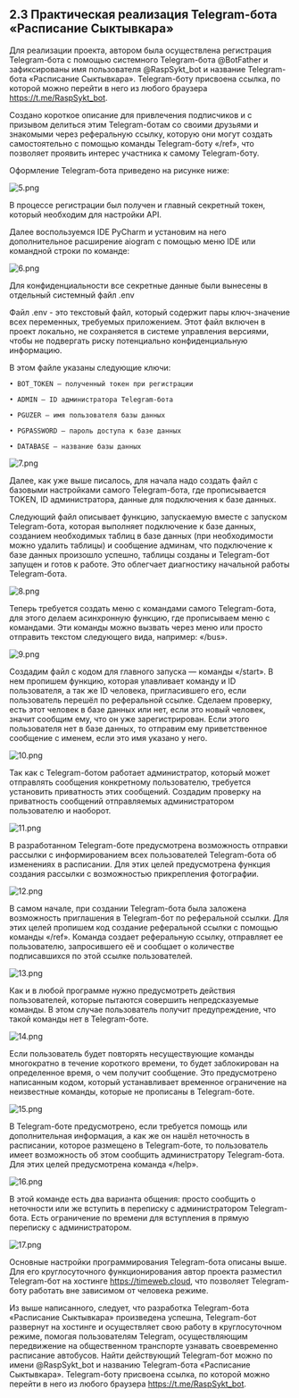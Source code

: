 ## 2.3 Практическая реализация Telegram-бота «Расписание Сыктывкара»

Для реализации проекта, автором была осуществлена регистрация Telegram-бота с помощью системного Telegram-бота @BotFather и зафиксированы имя пользователя @RaspSykt_bot и название Telegram-бота «Расписание Сыктывкара». Telegram-боту присвоена ссылка, по которой можно перейти в него из любого браузера https://t.me/RaspSykt_bot.

Создано короткое описание для привлечения подписчиков и с призывом делиться этим Telegram-ботам со своими друзьями и знакомыми через реферальную ссылку, которую они могут создать самостоятельно с помощью команды Telegram-боту «/ref», что позволяет проявить интерес участника к самому Telegram-боту.

Оформление Telegram-бота приведено на рисунке ниже:

![5.png](pictures%2F5.png)

В процессе регистрации был получен и главный секретный токен, который необходим для настройки API.

Далее воспользуемся IDE PyCharm и установим на него дополнительное расширение aiogram с помощью меню IDE или командной строки по команде:

![6.png](pictures%2F6.png)

Для конфиденциальности все секретные данные были вынесены в отдельный системный файл .env

Файл .env - это текстовый файл, который содержит пары ключ-значение всех переменных, требуемых приложением. Этот файл включен в проект локально, не сохраняется в системе управления версиями, чтобы не подвергать риску потенциально конфиденциальную информацию.

В этом файле указаны следующие ключи: 

    • BOT_TOKEN — полученный токен при регистрации

    • ADMIN — ID администратора Telegram-бота

    • PGUZER — имя пользователя базы данных

    • PGPASSWORD — пароль доступа к базе данных

    • DATABASE — название базы данных

![7.png](pictures%2F7.png)

Далее, как уже выше писалось, для начала надо создать файл с базовыми настройками самого Telegram-бота, где прописывается TOKEN, ID администратора, данные для подключения к базе данных.

Следующий файл описывает функцию, запускаемую вместе с запуском Telegram-бота, которая выполняет подключение к базе данных, созданием необходимых таблиц в базе данных (при необходимости можно удалить таблицы) и сообщение админам, что подключение к базе данных произошло успешно, таблицы созданы и Telegram-бот запущен и готов к работе. Это облегчает диагностику начальной работы Telegram-бота.

![8.png](pictures%2F8.png)

Теперь требуется создать меню с командами самого Telegram-бота, для этого делаем асинхронную функцию, где прописываем меню с командами. Эти команды можно вызвать через меню или просто отправить текстом следующего вида, например: «/bus».

![9.png](pictures%2F9.png)

Создадим файл с кодом для главного запуска — команды «/start». В нем пропишем функцию, которая улавливает команду и ID пользователя, а так же ID человека, пригласившего его, если пользователь перешёл по реферальной ссылке. Сделаем проверку, есть этот человек в базе данных или нет, если это новый человек, значит сообщим ему, что он уже зарегистрирован. Если этого пользователя нет в базе данных, то отправим ему приветственное сообщение с именем, если это имя указано у него.

![10.png](pictures%2F10.png)

Так как с Telegram-ботом работает администратор, который может отправлять сообщения конкретному пользователю, требуется установить приватность этих сообщений. Создадим проверку на приватность сообщений отправляемых администратором пользователю и наоборот. 

![11.png](pictures%2F11.png)

В разработанном Telegram-боте предусмотрена возможность отправки рассылки с информированием всех пользователей Telegram-бота об изменениях в расписании. Для этих целей предусмотрена функция создания рассылки с возможностью прикрепления фотографии.

![12.png](pictures%2F12.png)

В самом начале, при создании Telegram-бота была заложена возможность приглашения в Telegram-бот по реферальной ссылки. Для этих целей пропишем код создание реферальной ссылки с помощью команды «/ref». Команда создает реферальную ссылку, отправляет ее пользователю, запросившего её и сообщает о количестве подписавшихся по этой ссылке пользователей. 

![13.png](pictures%2F13.png)

Как и в любой программе нужно предусмотреть действия пользователей, которые пытаются совершить непредсказуемые команды. В этом случае пользователь получит предупреждение, что такой команды нет в Telegram-боте. 

![14.png](pictures%2F14.png)

Если пользователь будет повторять несуществующие команды многократно в течение короткого времени, то будет заблокирован на определенное время, о чем получит сообщение. Это предусмотрено написанным кодом, который устанавливает временное ограничение на неизвестные команды, которые не прописаны в Telegram-боте.

![15.png](pictures%2F15.png)

В Telegram-боте предусмотрено, если требуется помощь или дополнительная информация, а как же он нашёл неточность в расписании, которое размещено в Telegram-боте, то пользователь имеет возможность об этом сообщить администратору Telegram-бота. Для этих целей предусмотрена команда «/help».

![16.png](pictures%2F16.png)

В этой команде есть два варианта общения: просто сообщить о неточности или же вступить в переписку с администратором Telegram-бота. Есть ограничение по времени для вступления в прямую переписку с администратором.

![17.png](pictures%2F17.png)

Основные настройки программирования Telegram-бота описаны выше. Для его круглосуточного функционирования автор проекта разместил Telegram-бот на хостинге https://timeweb.cloud, что позволяет Telegram-боту работать вне зависимом от человека режиме.

Из выше написанного, следует, что разработка Telegram-бота «Расписание Сыктывкара» произведена успешна, Telegram-бот развернут на хостинге и осуществляет свою работу в круглосуточном режиме, помогая пользователям Telegram, осуществляющим передвижение на общественном транспорте узнавать своевременно расписание автобусов. Найти действующий Telegram-бот можно по имени @RaspSykt_bot и названию Telegram-бота «Расписание Сыктывкара». Telegram-боту присвоена ссылка, по которой можно перейти в него из любого браузера https://t.me/RaspSykt_bot.